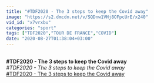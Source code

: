 ```yaml
---
title: "#TDF2020 - The 3 steps to keep the Covid away"
image: "https://s2.dmcdn.net/v/SQDnw1VHj8OFpcUrE/x240"
vid_id: "x7vrxbu"
categories: "sport"
tags: ["TDF2020","TOUR DE FRANCE","COVID"]
date: "2020-08-27T01:38:04+03:00"
---
```

<br><b>#TDF2020 - The 3 steps to keep the Covid away</b><br> <i>#TDF2020 - The 3 steps to keep the Covid away</i><br> <u>#TDF2020 - The 3 steps to keep the Covid away</u>
